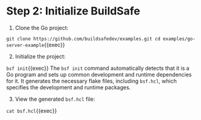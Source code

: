 # Step 2: Initialize BuildSafe

1. Clone the Go project:

`git clone https://github.com/buildsafedev/examples.git
cd examples/go-server-example`{{exec}}

2. Initialize the project:

`bsf init`{{exec}}
The `bsf init` command automatically detects that it is a Go program and sets up common development and runtime dependencies for it. It generates the necessary flake files, including `bsf.hcl`, which specifies the development and runtime packages.

3. View the generated `bsf.hcl` file:

`cat bsf.hcl`{{exec}}



